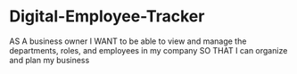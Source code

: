 # Digital-Employee-Tracker

AS A business owner
I WANT to be able to view and manage the departments, roles, and employees in my company
SO THAT I can organize and plan my business

